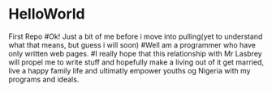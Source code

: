 # HelloWorld
First Repo
#Ok! Just a bit of me before i move into pulling(yet to understand what that means, but guess i will soon)
#Well am a programmer who have only written web pages.
#I really hope that this relationship  with Mr Lasbrey will propel me to write stuff and hopefully make a living out of it get married, live a happy family life and ultimatly empower youths og Nigeria with my programs and ideals.
